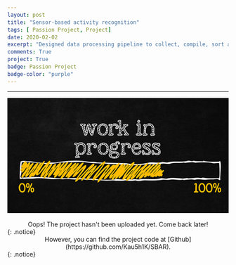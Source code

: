 ```yaml
---
layout: post
title: "Sensor-based activity recognition"
tags: [ Passion Project, Project]
date: 2020-02-02
excerpt: "Designed data processing pipeline to collect, compile, sort and transform 3-axial linear acceleration and angular velocity newline signals from sensors to predict human activity/ posture such as Walking (Upstairs/Downstairs), Sitting, Standing or Laying."
comments: True
project: True
badge: Passion Project
badge-color: "purple"
---
```


---

![png](/assets/img/wip.jpg)
<center> Oops! The project hasn't been uploaded yet. Come back later! </center>
{: .notice}

<center> However, you can find the project code at [Github](https://github.com/Kau5h1K/SBAR). </center>
{: .notice}
